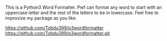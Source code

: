 This is a Python3 Word Formatter. Pwf can format any word to start with an
uppercase letter and the rest of the letters to be in lowercase. Feel free
to improvize my package as you like.

https://github.com/Tobdu399/p3wordformatter
https://github.com/Tobdu399/p3wordformatter.git
